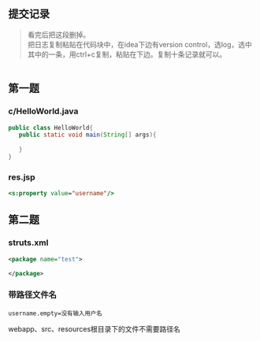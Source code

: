 ## 提交记录
> 看完后把这段删掉。  
把日志复制粘贴在代码块中，在idea下边有version control，选log，选中其中的一条，用ctrl+c复制，粘贴在下边。复制十条记录就可以。

```properties

```
## 第一题
### c/HelloWorld.java
```java
public class HelloWorld{
   public static void main(String[] args){
   
   }
}
```
### res.jsp
```jsp
<s:property value="username"/>
```
## 第二题
### struts.xml
```xml
<package name="test">

</package>
```
### 带路径文件名
```properties
username.empty=没有输入用户名
```
webapp、src、resources根目录下的文件不需要路径名